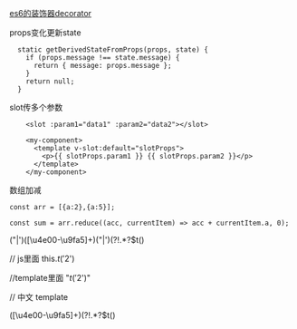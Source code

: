 [es6的装饰器decorator](https://www.bookstack.cn/read/es6-3rd/docs-decorator.md)


props变化更新state
```
  static getDerivedStateFromProps(props, state) {
    if (props.message !== state.message) {
      return { message: props.message };
    }
    return null;
  }

```

slot传多个参数
```vue
    <slot :param1="data1" :param2="data2"></slot>

    <my-component>
      <template v-slot:default="slotProps">
        <p>{{ slotProps.param1 }} {{ slotProps.param2 }}</p>
      </template>
    </my-component>

```

数组加减
```
const arr = [{a:2},{a:5}];

const sum = arr.reduce((acc, currentItem) => acc + currentItem.a, 0);
```



("|')([\u4e00-\u9fa5]+)("|')(?!.*?\$t\()

// js里面
this.$t('$2')

//template里面
"$t('$2')"

// 中文 template

([\u4e00-\u9fa5]+)(?!.*?\$t\()
